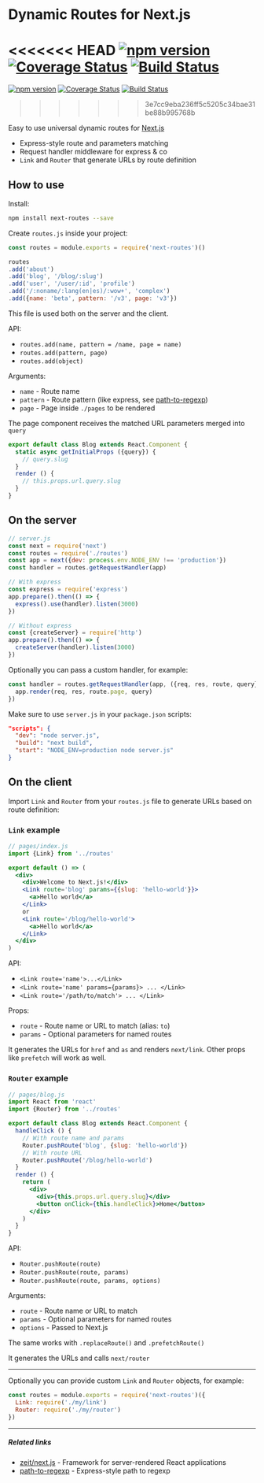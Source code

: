# Dynamic Routes for Next.js

<<<<<<< HEAD
[![npm version](https://d25lcipzij17d.cloudfront.net/badge.svg?id=js&type=6&v=1.4.1&x2=0)](https://www.npmjs.com/package/next-routes) [![Coverage Status](https://coveralls.io/repos/github/fridays/next-routes/badge.svg)](https://coveralls.io/github/fridays/next-routes) [![Build Status](https://travis-ci.org/fridays/next-routes.svg?branch=master)](https://travis-ci.org/fridays/next-routes)
=======
[![npm version](https://d25lcipzij17d.cloudfront.net/badge.svg?id=js&type=6&v=1.1.0&x2=0)](https://www.npmjs.com/package/next-routes) [![Coverage Status](https://coveralls.io/repos/github/fridays/next-routes/badge.svg)](https://coveralls.io/github/fridays/next-routes) [![Build Status](https://travis-ci.org/fridays/next-routes.svg?branch=master)](https://travis-ci.org/fridays/next-routes)
>>>>>>> 3e7cc9eba236ff5c5205c34bae31be88b995768b

Easy to use universal dynamic routes for [Next.js](https://github.com/zeit/next.js)

- Express-style route and parameters matching
- Request handler middleware for express & co
- `Link` and `Router` that generate URLs by route definition

## How to use

Install:

```bash
npm install next-routes --save
```

Create `routes.js` inside your project:

```javascript
const routes = module.exports = require('next-routes')()

routes
.add('about')
.add('blog', '/blog/:slug')
.add('user', '/user/:id', 'profile')
.add('/:noname/:lang(en|es)/:wow+', 'complex')
.add({name: 'beta', pattern: '/v3', page: 'v3'})
```

This file is used both on the server and the client.

API:

- `routes.add(name, pattern = /name, page = name)`
- `routes.add(pattern, page)`
- `routes.add(object)`

Arguments:

- `name` - Route name
- `pattern` - Route pattern (like express, see [path-to-regexp](https://github.com/pillarjs/path-to-regexp))
- `page` - Page inside `./pages` to be rendered

The page component receives the matched URL parameters merged into `query`

```javascript
export default class Blog extends React.Component {
  static async getInitialProps ({query}) {
    // query.slug
  }
  render () {
    // this.props.url.query.slug
  }
}
```

## On the server

```javascript
// server.js
const next = require('next')
const routes = require('./routes')
const app = next({dev: process.env.NODE_ENV !== 'production'})
const handler = routes.getRequestHandler(app)

// With express
const express = require('express')
app.prepare().then(() => {
  express().use(handler).listen(3000)
})

// Without express
const {createServer} = require('http')
app.prepare().then(() => {
  createServer(handler).listen(3000)
})
```

Optionally you can pass a custom handler, for example:

```javascript
const handler = routes.getRequestHandler(app, ({req, res, route, query}) => {
  app.render(req, res, route.page, query)
})
```

Make sure to use `server.js` in your `package.json` scripts:

```json
"scripts": {
  "dev": "node server.js",
  "build": "next build",
  "start": "NODE_ENV=production node server.js"
}
```

## On the client

Import `Link` and `Router` from your `routes.js` file to generate URLs based on route definition:

### `Link` example

```jsx
// pages/index.js
import {Link} from '../routes'

export default () => (
  <div>
    <div>Welcome to Next.js!</div>
    <Link route='blog' params={{slug: 'hello-world'}}>
      <a>Hello world</a>
    </Link>
    or
    <Link route='/blog/hello-world'>
      <a>Hello world</a>
    </Link>
  </div>
)
```

API:

- `<Link route='name'>...</Link>`
- `<Link route='name' params={params}> ... </Link>`
- `<Link route='/path/to/match'> ... </Link>`

Props:

- `route` - Route name or URL to match (alias: `to`)
- `params` - Optional parameters for named routes

It generates the URLs for `href` and `as` and renders `next/link`. Other props like `prefetch` will work as well.

### `Router` example

```jsx
// pages/blog.js
import React from 'react'
import {Router} from '../routes'

export default class Blog extends React.Component {
  handleClick () {
    // With route name and params
    Router.pushRoute('blog', {slug: 'hello-world'})
    // With route URL
    Router.pushRoute('/blog/hello-world')
  }
  render () {
    return (
      <div>
        <div>{this.props.url.query.slug}</div>
        <button onClick={this.handleClick}>Home</button>
      </div>
    )
  }
}
```

API:

- `Router.pushRoute(route)`
- `Router.pushRoute(route, params)`
- `Router.pushRoute(route, params, options)`

Arguments:

- `route` - Route name or URL to match
- `params` - Optional parameters for named routes
- `options` - Passed to Next.js

The same works with `.replaceRoute()` and `.prefetchRoute()`

It generates the URLs and calls `next/router`

---

Optionally you can provide custom `Link` and `Router` objects, for example:

```javascript
const routes = module.exports = require('next-routes')({
  Link: require('./my/link')
  Router: require('./my/router')
})
```

---

##### Related links

- [zeit/next.js](https://github.com/zeit/next.js) - Framework for server-rendered React applications
- [path-to-regexp](https://github.com/pillarjs/path-to-regexp) - Express-style path to regexp
